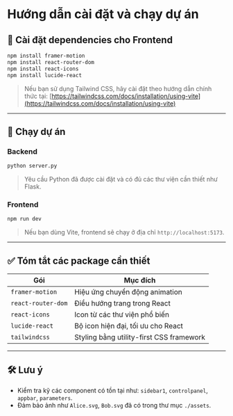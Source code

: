 # Hướng dẫn cài đặt và chạy dự án

## 📆 Cài đặt dependencies cho Frontend

```bash
npm install framer-motion
npm install react-router-dom
npm install react-icons
npm install lucide-react
```

> Nếu bạn sử dụng Tailwind CSS, hãy cài đặt theo hướng dẫn chính thức tại:
> [https://tailwindcss.com/docs/installation/using-vite](https://tailwindcss.com/docs/installation/using-vite)

---

## 🚀 Chạy dự án

### Backend

```bash
python server.py
```

> Yêu cầu Python đã được cài đặt và có đủ các thư viện cần thiết như Flask.

### Frontend

```bash
npm run dev
```

> Nếu bạn dùng Vite, frontend sẽ chạy ở địa chỉ `http://localhost:5173`.

---

## ✅ Tóm tắt các package cần thiết

| Gói                | Mục đích                                 |
| ------------------ | ---------------------------------------- |
| `framer-motion`    | Hiệu ứng chuyển động animation           |
| `react-router-dom` | Điều hướng trang trong React             |
| `react-icons`      | Icon từ các thư viện phổ biến            |
| `lucide-react`     | Bộ icon hiện đại, tối ưu cho React       |
| `tailwindcss`      | Styling bằng utility-first CSS framework |

---

## 🛠️ Lưu ý

* Kiểm tra kỹ các component có tồn tại như: `sidebar1`, `controlpanel`, `appbar`, `parameters`.
* Đảm bảo ảnh như `Alice.svg`, `Bob.svg` đã có trong thư mục `./assets`.
